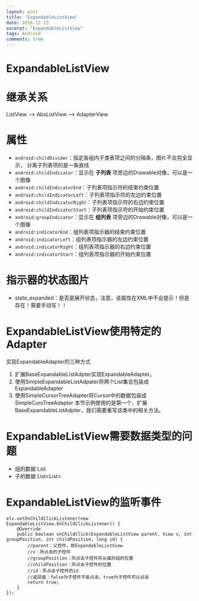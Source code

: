 ```yaml
---
layout: post
title: "ExpandableListView"
date: 2016-12-23
excerpt: "ExpandableListView"
tags: Android
comments: true
---
```


# ExpandableListView

# 继承关系
ListView --> AbsListView --> AdapterView

# 属性
- ``android:childDivider``：指定各组内子类表项之间的分隔条，图片不会完全显示， 分离子列表项的是一条直线
- ``android:childIndicator``：显示在 **子列表** 项旁边的Drawable对像，可以是一个图像
- ``android:childIndicatorEnd``：子列表项指示符的结束约束位置
- ``android:childIndicatorLeft``：子列表项指示符的左边约束位置
- ``android:childIndicatorRight``：子列表项指示符的右边约束位置
- ``android:childIndicatorStart``：子列表项指示符的开始约束位置
- ``android:groupIndicator``：显示在 **组列表** 项旁边的Drawable对像，可以是一个图像
- ``android:indicatorEnd``：组列表项指示器的结束约束位置
- ``android:indicatorLeft``：组列表项指示器的左边约束位置
- ``android:indicatorRight``：组列表项指示器的右边约束位置
- ``android:indicatorStart``：组列表项指示器的开始约束位置

# 指示器的状态图片
- state_expanded：是否是展开状态，注意，该属性在XML中不会提示！但是存在！需要手动写！！

    <item android:drawable="@drawable/bottom" android:state_expanded="true"></item>
    <item android:drawable="@drawable/right"></item>

# ExpandableListView使用特定的Adapter
实现ExpandableAdapter的三种方式

1. 扩展BaseExpandableListAdpter实现ExpandableAdapter。
2. 使用SimpleExpandableListAdpater将两个List集合包装成ExpandableAdapter
3. 使用SimpleCursorTreeAdapter将Cursor中的数据包装成SimpleCuroTreeAdapter 本节示例使用的是第一个，扩展BaseExpandableListAdpter，我们需要重写该类中的相关方法。

# ExpandableListView需要数据类型的问题
- 组的数据   List<String>
- 子的数据   List<List<String>>

# ExpandableListView的监听事件
```
elv.setOnChildClickListener(new ExpandableListView.OnChildClickListener() {
    @Override
    public boolean onChildClick(ExpandableListView parent, View v, int groupPosition, int childPosition, long id) {
        //parent：父控件，即ExpandableListView
        //v：所点击的子控件
        //groupPosition：所点击子控件所从属的组的位置
        //childPosition：所点击子控件的位置
        //id：所点击子控件的id
        //返回值：false为子控件不能点击，true为子控件可以点击
        return true;
    }
});
```

